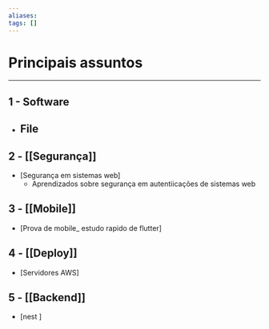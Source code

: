 ```yaml
---
aliases: 
tags: []
---
```


# Principais assuntos 
---
## 1 - Software 
- File
	- 

## 2 - [[Segurança]]
- [Segurança em sistemas web]
	- Aprendizados sobre segurança em autentiicações de sistemas web

## 3 - [[Mobile]]
 - [Prova de mobile_ estudo rapido de flutter]

## 4 - [[Deploy]]
- [Servidores AWS]

## 5 - [[Backend]]
- [nest ]